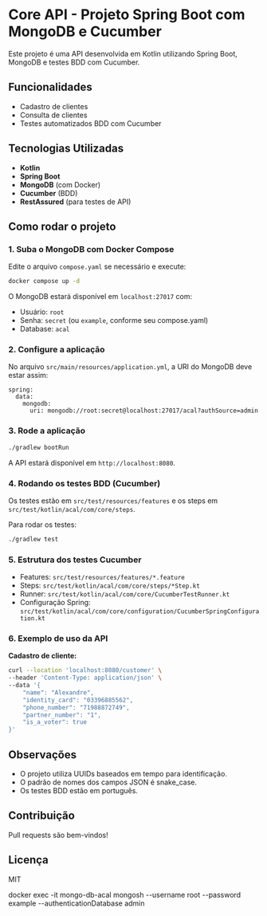 # Core API - Projeto Spring Boot com MongoDB e Cucumber

Este projeto é uma API desenvolvida em Kotlin utilizando Spring Boot, MongoDB e testes BDD com Cucumber.

## Funcionalidades
- Cadastro de clientes
- Consulta de clientes
- Testes automatizados BDD com Cucumber

## Tecnologias Utilizadas
- **Kotlin**
- **Spring Boot**
- **MongoDB** (com Docker)
- **Cucumber** (BDD)
- **RestAssured** (para testes de API)

## Como rodar o projeto

### 1. Suba o MongoDB com Docker Compose

Edite o arquivo `compose.yaml` se necessário e execute:

```sh
docker compose up -d
```

O MongoDB estará disponível em `localhost:27017` com:
- Usuário: `root`
- Senha: `secret` (ou `example`, conforme seu compose.yaml)
- Database: `acal`

### 2. Configure a aplicação

No arquivo `src/main/resources/application.yml`, a URI do MongoDB deve estar assim:

```
spring:
  data:
    mongodb:
      uri: mongodb://root:secret@localhost:27017/acal?authSource=admin
```

### 3. Rode a aplicação

```sh
./gradlew bootRun
```

A API estará disponível em `http://localhost:8080`.

### 4. Rodando os testes BDD (Cucumber)

Os testes estão em `src/test/resources/features` e os steps em `src/test/kotlin/acal/com/core/steps`.

Para rodar os testes:

```sh
./gradlew test
```

### 5. Estrutura dos testes Cucumber
- Features: `src/test/resources/features/*.feature`
- Steps: `src/test/kotlin/acal/com/core/steps/*Step.kt`
- Runner: `src/test/kotlin/acal/com/core/CucumberTestRunner.kt`
- Configuração Spring: `src/test/kotlin/acal/com/core/configuration/CucumberSpringConfiguration.kt`

### 6. Exemplo de uso da API

**Cadastro de cliente:**

```sh
curl --location 'localhost:8080/customer' \
--header 'Content-Type: application/json' \
--data '{
    "name": "Alexandre",
    "identity_card": "03396885562",
    "phone_number": "71988872749",
    "partner_number": "1",
    "is_a_voter": true
}'
```

## Observações
- O projeto utiliza UUIDs baseados em tempo para identificação.
- O padrão de nomes dos campos JSON é snake_case.
- Os testes BDD estão em português.

## Contribuição
Pull requests são bem-vindos!

## Licença
MIT


docker exec -it mongo-db-acal mongosh --username root --password example --authenticationDatabase admin